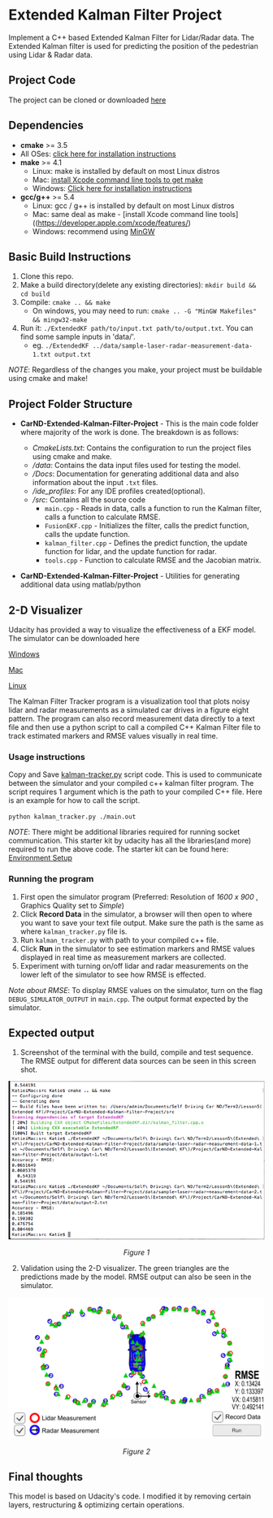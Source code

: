 # Extended Kalman Filter Project 
Implement a C++ based Extended Kalman Filter for Lidar/Radar data. The Extended Kalman filter is used for predicting the position of the pedestrian using Lidar & Radar data. 

## Project Code
The project can be cloned or downloaded [here](https://github.com/spgitmonish/ExtendedKalmanFilter)
## Dependencies

* **cmake** >= 3.5
 * All OSes: [click here for installation instructions](https://cmake.org/install/)
* **make** >= 4.1
  * Linux: make is installed by default on most Linux distros
  * Mac: [install Xcode command line tools to get make](https://developer.apple.com/xcode/features/)
  * Windows: [Click here for installation instructions](http://gnuwin32.sourceforge.net/packages/make.htm)
* **gcc/g++** >= 5.4
  * Linux: gcc / g++ is installed by default on most Linux distros
  * Mac: same deal as make - [install Xcode command line tools]((https://developer.apple.com/xcode/features/)
  * Windows: recommend using [MinGW](http://www.mingw.org/)

## Basic Build Instructions

1. Clone this repo.
2. Make a build directory(delete any existing directories): `mkdir build && cd build`
3. Compile: `cmake .. && make` 
   * On windows, you may need to run: `cmake .. -G "MinGW Makefiles" && mingw32-make`
4. Run it: `./ExtendedKF path/to/input.txt path/to/output.txt`. You can find
   some sample inputs in 'data/'.
    - eg. `./ExtendedKF ../data/sample-laser-radar-measurement-data-1.txt output.txt`

*NOTE*: Regardless of the changes you make, your project must be buildable using
cmake and make!

## Project Folder Structure
* **CarND-Extended-Kalman-Filter-Project** - This is the main code folder where majority of the work is done. The breakdown is as follows:

	* *CmakeLists.txt*: Contains the configuration to run the project files using cmake and make.
	* */data*: Contains the data input files used for testing the model.
	* */Docs*: Documentation for generating additional data and also information about the input `.txt` files.
	* */ide_profiles*: For any IDE profiles created(optional).
	* */src*: Contains all the source code
		* `main.cpp` - Reads in data, calls a function to run the Kalman filter, calls a function to calculate RMSE.
		* `FusionEKF.cpp` - Initializes the filter, calls the predict function, calls the update function.
		* `kalman_filter.cpp` - Defines the predict function, the update function for lidar, and the update function for radar.
		* `tools.cpp` - Function to calculate RMSE and the Jacobian matrix.

* **CarND-Extended-Kalman-Filter-Project** - Utilities for generating additional data using matlab/python

## 2-D Visualizer
Udacity has provided a way to visualize the effectiveness of a EKF model. The simulator can be downloaded here

[Windows](https://d17h27t6h515a5.cloudfront.net/topher/2017/March/58d07003_kalman-tracker-windows/kalman-tracker-windows.zip)

[Mac](https://d17h27t6h515a5.cloudfront.net/topher/2017/March/58d07064_kalman-tracker-mac.app/kalman-tracker-mac.app.zip)

[Linux](https://d17h27t6h515a5.cloudfront.net/topher/2017/March/58d96544_kalman-tracker-linux/kalman-tracker-linux.zip)

The Kalman Filter Tracker program is a visualization tool that plots noisy lidar and radar measurements as a simulated car drives in a figure eight pattern. The program can also record measurement data directly to a text file and then use a python script to call a compiled C++ Kalman Filter file to track estimated markers and RMSE values visually in real time.

### Usage instructions
Copy and Save [kalman-tracker.py](https://d17h27t6h515a5.cloudfront.net/topher/2017/March/58d07228_kalman-tracker/kalman-tracker.py) script code. This is used to communicate between the simulator and your compiled c++ kalman filter program. The script requires 1 argument which is the path to your compiled C++ file. Here is an example for how to call the script.

`python kalman_tracker.py ./main.out`

*NOTE*: There might be additional libraries required for running socket communication. This starter kit by udacity has all the libraries(and more) required to run the above code. The starter kit can be found here: [Environment Setup](https://github.com/udacity/CarND-Term1-Starter-Kit)

### Running the program
1. First open the simulator program (Preferred: Resolution of *1600 x 900* , Graphics Quality set to *Simple*)
2. Click **Record Data** in the simulator, a browser will then open to where you want to save your text file output. Make sure the path is the same as where `kalman_tracker.py` file is.
3. Run `kalman_tracker.py` with path to your compiled c++ file.
4. Click **Run** in the simulator to see estimation markers and RMSE values displayed in real time as measurement markers are collected.
5. Experiment with turning on/off lidar and radar measurements on the lower left of the simulator to see how RMSE is effected.

*Note about RMSE*: To display RMSE values on the simulator, turn on the flag `DEBUG_SIMULATOR_OUTPUT` in `main.cpp`. The output format expected by the simulator. 

## Expected output
1. Screenshot of the terminal with the build, compile and test sequence. The RMSE output for different data sources can be seen in this screen shot.
<p align="center">
   <img src="Screenshots/RMSE.png">
</p>
<p align="center">
   <i>Figure 1</i>
</p>

2. Validation using the 2-D visualizer. The green triangles are the predictions made by the model. RMSE output can also be seen in the simulator.
<p align="center">
   <img src="Screenshots/Simulator.png">
</p>
<p align="center">
   <i>Figure 2</i>
</p>

## Final thoughts
This model is based on Udacity's code. I modified it by removing certain layers, restructuring & optimizing certain operations. 



